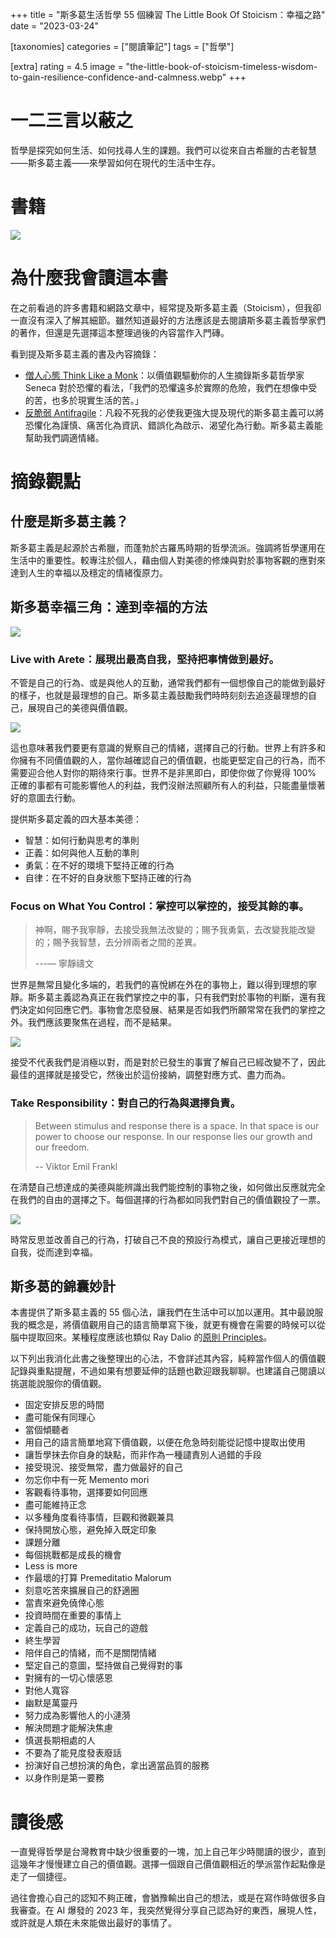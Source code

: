 +++
title = "斯多葛生活哲學 55 個練習 The Little Book Of Stoicism：幸福之路"
date = "2023-03-24"

[taxonomies]
categories = ["閱讀筆記"]
tags = ["哲學"]

[extra]
rating = 4.5
image = "the-little-book-of-stoicism-timeless-wisdom-to-gain-resilience-confidence-and-calmness.webp"
+++

# 一二三言以蔽之
哲學是探究如何生活、如何找尋人生的課題。我們可以從來自古希臘的古老智慧——斯多葛主義——來學習如何在現代的生活中生存。

# 書籍
[![](the-little-book-of-stoicism-timeless-wisdom-to-gain-resilience-confidence-and-calmness.webp)](https://www.goodreads.com/book/show/43621841-the-little-book-of-stoicism)


# 為什麼我會讀這本書

在之前看過的許多書籍和網路文章中，經常提及斯多葛主義（Stoicism），但我卻一直沒有深入了解其細節。雖然知道最好的方法應該是去閱讀斯多葛主義哲學家們的著作，但還是先選擇這本整理過後的內容當作入門磚。

看到提及斯多葛主義的書及內容摘錄：
* [僧人心態 Think Like a Monk](../think-like-a-monk/)：以價值觀驅動你的人生摘錄斯多葛哲學家 Seneca 對於恐懼的看法，「我們的恐懼遠多於實際的危險，我們在想像中受的苦，也多於現實生活的苦。」
* [反脆弱 Antifragile](../antifragile/)：凡殺不死我的必使我更強大提及現代的斯多葛主義可以將恐懼化為謹慎、痛苦化為資訊、錯誤化為啟示、渴望化為行動。斯多葛主義能幫助我們調適情緒。

# 摘錄觀點

## 什麼是斯多葛主義？

斯多葛主義是起源於古希臘，而蓬勃於古羅馬時期的哲學流派。強調將哲學運用在生活中的重要性。較專注於個人，藉由個人對美德的修煉與對於事物客觀的應對來達到人生的幸福以及穩定的情緒復原力。

## 斯多葛幸福三角：達到幸福的方法

![](triangle.webp)

### Live with Arete：展現出最高自我，堅持把事情做到最好。

不管是自己的行為、或是與他人的互動，通常我們都有一個想像自己的能做到最好的樣子，也就是最理想的自己。斯多葛主義鼓勵我們時時刻刻去追逐最理想的自己，展現自己的美德與價值觀。

![](ideal-gap.webp)

這也意味著我們要更有意識的覺察自己的情緒，選擇自己的行動。世界上有許多和你擁有不同價值觀的人，當你越確認自己的價值觀，也能更堅定自己的行為，而不需要迎合他人對你的期待來行事。世界不是非黑即白，即使你做了你覺得 100% 正確的事都有可能影響他人的利益，我們沒辦法照顧所有人的利益，只能盡量懷著好的意圖去行動。

提供斯多葛定義的四大基本美德：

* 智慧：如何行動與思考的準則
* 正義：如何與他人互動的準則
* 勇氣：在不好的環境下堅持正確的行為
* 自律：在不好的自身狀態下堅持正確的行為


### Focus on What You Control：掌控可以掌控的，接受其餘的事。

> 神啊，賜予我寧靜，去接受我無法改變的；賜予我勇氣，去改變我能改變的；賜予我智慧，去分辨兩者之間的差異。
>
> ---— 寧靜禱文

世界是無常且變化多端的，若我們的喜悅綁在外在的事物上，難以得到理想的寧靜。斯多葛主義認為真正在我們掌控之中的事，只有我們對於事物的判斷，還有我們決定如何回應它們。事物會怎麼發展、結果是否如我們所願常常在我們的掌控之外。我們應該要聚焦在過程，而不是結果。

![](control.webp)

接受不代表我們是消極以對，而是對於已發生的事實了解自己已經改變不了，因此最佳的選擇就是接受它，然後出於這份接納，調整對應方式、盡力而為。

### Take Responsibility：對自己的行為與選擇負責。

> Between stimulus and response there is a space. In that space is our power to choose our response. In our response lies our growth and our freedom.
>
> -- Viktor Emil Frankl

在清楚自己想達成的美德與能辨識出我們能控制的事物之後，如何做出反應就完全在我們的自由的選擇之下。每個選擇的行為都如同我們對自己的價值觀投了一票。

![](option.webp)

時常反思並改善自己的行為，打破自己不良的預設行為模式，讓自己更接近理想的自我，從而達到幸福。

## 斯多葛的錦囊妙計

本書提供了斯多葛主義的 55 個心法，讓我們在生活中可以加以運用。其中最說服我的概念是，將價值觀用自己的語言簡單寫下後，就更有機會在需要的時候可以從腦中提取回來。某種程度應該也類似 Ray Dalio 的[原則 Principles](../principles/)。

以下列出我消化此書之後整理出的心法，不會詳述其內容，純粹當作個人的價值觀記錄與重點提醒，不過如果有想要延伸的話題也歡迎跟我聊聊。也建議自己閱讀以挑選能說服你的價值觀。

* 固定安排反思的時間
* 盡可能保有同理心
* 當個傾聽者
* 用自己的語言簡單地寫下價值觀，以便在危急時刻能從記憶中提取出使用
* 讓哲學抹去你自身的缺點，而非作為一種譴責別人過錯的手段
* 接受現況、接受無常，盡力做最好的自己
* 勿忘你中有一死 Memento mori
* 客觀看待事物，選擇要如何回應
* 盡可能維持正念
* 以多種角度看待事情，巨觀和微觀兼具
* 保持開放心態，避免掉入既定印象
* 課題分離
* 每個挑戰都是成長的機會
* Less is more
* 作最壞的打算 Premeditatio Malorum
* 刻意吃苦來擴展自己的舒適圈
* 當責來避免僥倖心態
* 投資時間在重要的事情上
* 定義自己的成功，玩自己的遊戲
* 終生學習
* 陪伴自己的情緒，而不是關閉情緒
* 堅定自己的意圖，堅持做自己覺得對的事
* 對擁有的一切心懷感恩
* 對他人寬容
* 幽默是萬靈丹
* 努力成為影響他人的小漣漪
* 解決問題才能解決焦慮
* 慎選長期相處的人
* 不要為了能見度發表廢話
* 扮演好自己想扮演的角色，拿出適當品質的服務
* 以身作則是第一要務

# 讀後感

一直覺得哲學是台灣教育中缺少很重要的一塊，加上自己年少時閱讀的很少，直到這幾年才慢慢建立自己的價值觀。選擇一個跟自己價值觀相近的學派當作起點像是走了一個捷徑。

過往會擔心自己的認知不夠正確，會猶豫輸出自己的想法，或是在寫作時做很多自我審查。在 AI 爆發的 2023 年，我突然覺得分享自己認為好的東西，展現人性，或許就是人類在未來能做出最好的事情了。
